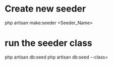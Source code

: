 # Create new seeder
php artisan  make:seeder <Seeder_Name>

# run the seeder class
php artisan db:seed
php artisan db:seed --class=<SeederClass>